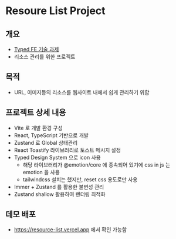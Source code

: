 # Resoure List Project

## 개요

- [Typed FE 기술 과제](https://businesscanvas.notion.site/Typed-Frontend-Engineer-80262b23eab849d3a177acc5e5069269)
- 리소스 관리를 위한 프로젝트

## 목적

- URL, 이미지등의 리소스를 웹사이트 내에서 쉽게 관리하기 위함

## 프로젝트 상세 내용

- Vite 로 개발 환경 구성
- React, TypeScript 기반으로 개발
- Zustand 로 Global 상태관리
- React Toastify 라이브러리로 토스트 메시지 설정
- Typed Design System 으로 icon 사용
  - 해당 라이브러리가 @emotion/core 에 종속되어 있기에 css in js 는 emotion 을 사용
  - tailwindcss 설치는 했지만, reset css 용도로만 사용
- Immer + Zustand 를 활용한 불변성 관리
- Zustand shallow 활용하여 렌더링 최적화

## 데모 배포

- https://resource-list.vercel.app 에서 확인 가능함

